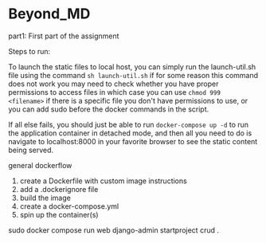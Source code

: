 # Beyond_MD

part1: First part of the assignment

Steps to run: 

To launch the static files to local host, you can simply run the launch-util.sh file using the command 
`sh launch-util.sh`
if for some reason this command does not work you may need to check whether you have proper permissions to access files
in which case you can use `chmod 999 <filename>` if there is a specific file you don't have permissions to use, or you can add sudo
before the docker commands in the script.

If all else fails, you should just be able to run `docker-compose up -d` to run the application container in detached mode, and then 
all you need to do is navigate to localhost:8000 in your favorite browser to see the static content being served. 


general dockerflow 

1. create a Dockerfile with custom image instructions
2. add a .dockerignore file
3. build the image
4. create a docker-compose.yml 
5. spin up the container(s)



sudo docker compose run web django-admin startproject crud .